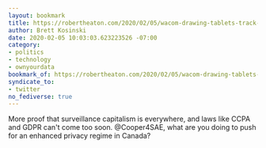 ```yaml
---
layout: bookmark
title: https://robertheaton.com/2020/02/05/wacom-drawing-tablets-track-name-of-every-application-you-open/
author: Brett Kosinski
date: 2020-02-05 10:03:03.623223526 -07:00
category:
- politics
- technology
- ownyourdata
bookmark_of: https://robertheaton.com/2020/02/05/wacom-drawing-tablets-track-name-of-every-application-you-open/
syndicate_to:
- twitter
no_fediverse: true
---
```

More proof that surveillance capitalism is everywhere, and laws like CCPA and GDPR can't come too soon.  @Cooper4SAE, what are you doing to push for an enhanced privacy regime in Canada?
